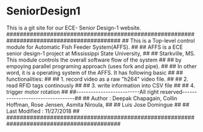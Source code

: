 # SeniorDesign1
This is a git site for our ECE- Senior Design-1 website. 
##########################################################################################
    ## This is a Top-level control module for Automatic Fish Feeder System(AFFS).   ##
    ## AFFS is a ECE senior design-1 project at Mississippi State University,       ##
    ## Starkville, MS. This module controls the overall software flow of the system ##
    ## by empoying parallel programing approach (uses fork and pipe).               ##
    ## In other word, it is a operating system of the AFFS. It has following basic  ##
    ## functionalities:                                                             ##
    ## 1. record video as a raw "h264" video file.                                  ##
    ## 2. read RFID tags continously                                                ##
    ## 3. write information into CSV file                                           ##
    ## 4. trigger motor rotation                                                    ##
    ##--------------------------All right reserved----------------------------------##
    ## Author : Deepak Chapagain, Collin Hoffman, Rose Jensen, Asmita Niroula,      ##
    ##          Luis Jose Domingue                                                  ##
    ## Last Modified  : 11/27/2018                                                  ##
##########################################################################################
